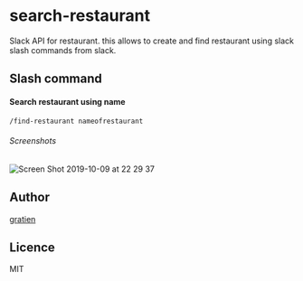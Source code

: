 # search-restaurant

Slack API for restaurant. this allows to create and find restaurant using slack slash commands from slack.

## Slash command

#### Search restaurant using name

```
/find-restaurant nameofrestaurant
```
###### Screenshots
![Screen Shot 2019-10-09 at 22 29 37](https://user-images.githubusercontent.com/27460888/66517928-5326b700-eae4-11e9-8460-b8dd14d2deac.png)

## Author

[gratien](https://www.github.com/itsgracian)

## Licence
MIT


